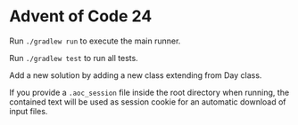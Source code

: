 # Advent of Code 24

Run ``` ./gradlew run ``` to execute the main runner.

Run ``` ./gradlew test ``` to run all tests.

Add a new solution by adding a new class extending from Day class.

If you provide a ``` .aoc_session ``` file inside the root directory when running, the contained text will be used as
session cookie for an automatic download of input files.


